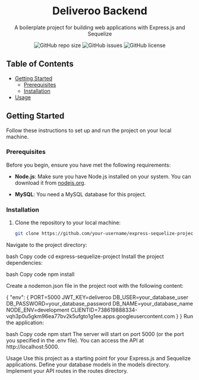 <!-- Project Title -->
<h1 align="center">Deliveroo Backend</h1>

<!-- Project Description -->
<p align="center">A boilerplate project for building web applications with Express.js and Sequelize</p>

<!-- Shields -->
<p align="center">
  <img alt="GitHub repo size" src="https://img.shields.io/github/repo-size/your-username/express-sequelize-project">
  <img alt="GitHub issues" src="https://img.shields.io/github/issues/your-username/express-sequelize-project">
  <img alt="GitHub license" src="https://img.shields.io/github/license/your-username/express-sequelize-project">
</p>

<!-- Table of Contents -->
## Table of Contents

- [Getting Started](#getting-started)
  - [Prerequisites](#prerequisites)
  - [Installation](#installation)
- [Usage](#usage)


<!-- Getting Started -->
## Getting Started

Follow these instructions to set up and run the project on your local machine.

### Prerequisites

Before you begin, ensure you have met the following requirements:

- **Node.js**: Make sure you have Node.js installed on your system. You can download it from [nodejs.org](https://nodejs.org/).

- **MySQL**: You need a MySQL database for this project. 

### Installation

1. Clone the repository to your local machine:

   ```bash
   git clone https://github.com/your-username/express-sequelize-project.git
Navigate to the project directory:

bash
Copy code
cd express-sequelize-project
Install the project dependencies:

bash
Copy code
npm install



Create a nodemon.json file in the project root with the following content:

{
  "env": {
   PORT=5000
JWT_KEY=deliveroo
DB_USER=your_database_user
DB_PASSWORD=your_database_password
DB_NAME=your_database_name
NODE_ENV=development
CLIENTID=738619888334-vqh3p0u5gkm96ea77bv2k5ufgto1g1ee.apps.googleusercontent.com
  }
}
Run the application:

bash
Copy code
npm start
The server will start on port 5000 (or the port you specified in the .env file). You can access the API at http://localhost:5000.

<!-- Usage -->
Usage
Use this project as a starting point for your Express.js and Sequelize applications.
Define your database models in the models directory.
Implement your API routes in the routes directory.


